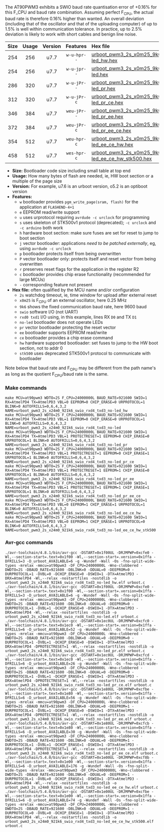 The AT90PWM3 exhibits a SWIO baud rate quantisation error of +0.16% for this F_CPU and baud rate combination. Assuming perfect F<sub>CPU</sub>, the actual baud rate is therefore 0.16% higher than wanted. An overall deviation (including that of the oscillator and that of the uploading computer) of up to 1.5% is well within communication tolerance. In practice, up to 2.5% deviation is likely to work with short cables and benign line noise.

|Size|Usage|Version|Features|Hex file|
|:-:|:-:|:-:|:-:|:--|
|254|256|u7.7|`w-u-hpr--`|[urboot_pwm3_2s_x0m25_9k6_swio_rxd4_txd3_no-led_hw.hex](https://raw.githubusercontent.com/stefanrueger/urboot.hex/main/mcus/at90pwm3/watchdog_2_s/external_oscillator_x/%2B0m250000_hz/%2B%2B%2B9k6_baud/uart0_rxd4_txd3/no-led/urboot_pwm3_2s_x0m25_9k6_swio_rxd4_txd3_no-led_hw.hex)|
|254|256|u7.7|`w-u-jpr--`|[urboot_pwm3_2s_x0m25_9k6_swio_rxd4_txd3_no-led.hex](https://raw.githubusercontent.com/stefanrueger/urboot.hex/main/mcus/at90pwm3/watchdog_2_s/external_oscillator_x/%2B0m250000_hz/%2B%2B%2B9k6_baud/uart0_rxd4_txd3/no-led/urboot_pwm3_2s_x0m25_9k6_swio_rxd4_txd3_no-led.hex)|
|286|320|u7.7|`w-u-jPr--`|[urboot_pwm3_2s_x0m25_9k6_swio_rxd4_txd3_no-led_pr.hex](https://raw.githubusercontent.com/stefanrueger/urboot.hex/main/mcus/at90pwm3/watchdog_2_s/external_oscillator_x/%2B0m250000_hz/%2B%2B%2B9k6_baud/uart0_rxd4_txd3/no-led/urboot_pwm3_2s_x0m25_9k6_swio_rxd4_txd3_no-led_pr.hex)|
|312|320|u7.7|`w-u-jPr-c`|[urboot_pwm3_2s_x0m25_9k6_swio_rxd4_txd3_no-led_pr_ce.hex](https://raw.githubusercontent.com/stefanrueger/urboot.hex/main/mcus/at90pwm3/watchdog_2_s/external_oscillator_x/%2B0m250000_hz/%2B%2B%2B9k6_baud/uart0_rxd4_txd3/no-led/urboot_pwm3_2s_x0m25_9k6_swio_rxd4_txd3_no-led_pr_ce.hex)|
|346|384|u7.7|`weu-jPr--`|[urboot_pwm3_2s_x0m25_9k6_swio_rxd4_txd3_no-led_pr_ee.hex](https://raw.githubusercontent.com/stefanrueger/urboot.hex/main/mcus/at90pwm3/watchdog_2_s/external_oscillator_x/%2B0m250000_hz/%2B%2B%2B9k6_baud/uart0_rxd4_txd3/no-led/urboot_pwm3_2s_x0m25_9k6_swio_rxd4_txd3_no-led_pr_ee.hex)|
|372|384|u7.7|`weu-jPr-c`|[urboot_pwm3_2s_x0m25_9k6_swio_rxd4_txd3_no-led_pr_ee_ce.hex](https://raw.githubusercontent.com/stefanrueger/urboot.hex/main/mcus/at90pwm3/watchdog_2_s/external_oscillator_x/%2B0m250000_hz/%2B%2B%2B9k6_baud/uart0_rxd4_txd3/no-led/urboot_pwm3_2s_x0m25_9k6_swio_rxd4_txd3_no-led_pr_ee_ce.hex)|
|354|512|u7.7|`weu-hpr-c`|[urboot_pwm3_2s_x0m25_9k6_swio_rxd4_txd3_no-led_ee_ce_hw.hex](https://raw.githubusercontent.com/stefanrueger/urboot.hex/main/mcus/at90pwm3/watchdog_2_s/external_oscillator_x/%2B0m250000_hz/%2B%2B%2B9k6_baud/uart0_rxd4_txd3/no-led/urboot_pwm3_2s_x0m25_9k6_swio_rxd4_txd3_no-led_ee_ce_hw.hex)|
|458|512|u7.7|`wes-hpr-c`|[urboot_pwm3_2s_x0m25_9k6_swio_rxd4_txd3_no-led_ee_ce_hw_stk500.hex](https://raw.githubusercontent.com/stefanrueger/urboot.hex/main/mcus/at90pwm3/watchdog_2_s/external_oscillator_x/%2B0m250000_hz/%2B%2B%2B9k6_baud/uart0_rxd4_txd3/no-led/urboot_pwm3_2s_x0m25_9k6_swio_rxd4_txd3_no-led_ee_ce_hw_stk500.hex)|

- **Size:** Bootloader code size including small table at top end
- **Usage:** How many bytes of flash are needed, ie, HW boot section or a multiple of the page size
- **Version:** For example, u7.6 is an urboot version, o5.2 is an optiboot version
- **Features:**
  + `w` bootloader provides `pgm_write_page(sram, flash)` for the application at `FLASHEND-4+1`
  + `e` EEPROM read/write support
  + `u` uses urprotocol requiring `avrdude -c urclock` for programming
  + `s` uses skeleton of STK500v1 protocol (deprecated); `-c urclock` and `-c arduino` both work
  + `h` hardware boot section: make sure fuses are set for reset to jump to boot section
  + `j` vector bootloader: applications *need to be patched externally*, eg, using `avrdude -c urclock`
  + `p` bootloader protects itself from being overwritten
  + `P` vector bootloader only: protects itself and reset vector from being overwritten
  + `r` preserves reset flags for the application in the register R2
  + `c` bootloader provides chip erase functionality (recommended for large MCUs)
  + `-` corresponding feature not present
- **Hex file:** often qualified by the MCU name and/or configuration
  + `2s` watchdog timeout, ie, time window for upload after external reset
  + `x0m25` is F<sub>CPU</sub> of an external oscillator, here 0.25 MHz
  + `9k6` shows the fixed communication baud rate, here 9600 baud
  + `swio` software I/O (not UART)
  + `rxd0 txd1` I/O using, in this example, lines RX `D0` and TX `D1`
  + `no-led` bootloader does not operate LEDs
  + `pr` vector bootloader protecting the reset vector
  + `ee` bootloader supports EEPROM read/write
  + `ce` bootloader provides a chip erase command
  + `hw` hardware supported bootloader: set fuses to jump to the HW boot section, not to addr 0
  + `stk500` uses deprecated STK500v1 protocol to communicate with bootloader


Note below that baud rate and F<sub>CPU</sub> may be different from the path name's as long as the quotient F<sub>CPU</sub>/baud rate is the same.

### Make commands
```
make MCU=at90pwm3 WDTO=2S F_CPU=24000000L BAUD_RATE=921600 SWIO=1 RX=AtmelPD4 TX=AtmelPD3 VBL=0 EEPROM=0 CHIP_ERASE=0 URPROTOCOL=1 BLINK=0 AUTOFRILLS=0,6,4,3,2 NAME=urboot_pwm3_2s_x24m0_921k6_swio_rxd4_txd3_no-led_hw
make MCU=at90pwm3 WDTO=2S F_CPU=24000000L BAUD_RATE=921600 SWIO=1 RX=AtmelPD4 TX=AtmelPD3 VBL=1 EEPROM=0 CHIP_ERASE=0 URPROTOCOL=1 BLINK=0 AUTOFRILLS=0,6,4,3,2 NAME=urboot_pwm3_2s_x24m0_921k6_swio_rxd4_txd3_no-led
make MCU=at90pwm3 WDTO=2S F_CPU=24000000L BAUD_RATE=921600 SWIO=1 RX=AtmelPD4 TX=AtmelPD3 VBL=1 PROTECTRESET=1 EEPROM=0 CHIP_ERASE=0 URPROTOCOL=1 BLINK=0 AUTOFRILLS=0,6,4,3,2 NAME=urboot_pwm3_2s_x24m0_921k6_swio_rxd4_txd3_no-led_pr
make MCU=at90pwm3 WDTO=2S F_CPU=24000000L BAUD_RATE=921600 SWIO=1 RX=AtmelPD4 TX=AtmelPD3 VBL=1 PROTECTRESET=1 EEPROM=0 CHIP_ERASE=1 URPROTOCOL=1 BLINK=0 AUTOFRILLS=0,6,4,3,2 NAME=urboot_pwm3_2s_x24m0_921k6_swio_rxd4_txd3_no-led_pr_ce
make MCU=at90pwm3 WDTO=2S F_CPU=24000000L BAUD_RATE=921600 SWIO=1 RX=AtmelPD4 TX=AtmelPD3 VBL=1 PROTECTRESET=1 EEPROM=1 CHIP_ERASE=0 URPROTOCOL=1 BLINK=0 AUTOFRILLS=0,6,4,3,2 NAME=urboot_pwm3_2s_x24m0_921k6_swio_rxd4_txd3_no-led_pr_ee
make MCU=at90pwm3 WDTO=2S F_CPU=24000000L BAUD_RATE=921600 SWIO=1 RX=AtmelPD4 TX=AtmelPD3 VBL=1 PROTECTRESET=1 EEPROM=1 CHIP_ERASE=1 URPROTOCOL=1 BLINK=0 AUTOFRILLS=0,6,4,3,2 NAME=urboot_pwm3_2s_x24m0_921k6_swio_rxd4_txd3_no-led_pr_ee_ce
make MCU=at90pwm3 WDTO=2S F_CPU=24000000L BAUD_RATE=921600 SWIO=1 RX=AtmelPD4 TX=AtmelPD3 VBL=0 EEPROM=1 CHIP_ERASE=1 URPROTOCOL=1 BLINK=0 AUTOFRILLS=0,6,4,3,2 NAME=urboot_pwm3_2s_x24m0_921k6_swio_rxd4_txd3_no-led_ee_ce_hw
make MCU=at90pwm3 WDTO=2S F_CPU=24000000L BAUD_RATE=921600 SWIO=1 RX=AtmelPD4 TX=AtmelPD3 VBL=0 EEPROM=1 CHIP_ERASE=1 URPROTOCOL=0 BLINK=0 AUTOFRILLS=0,6,4,3,2 NAME=urboot_pwm3_2s_x24m0_921k6_swio_rxd4_txd3_no-led_ee_ce_hw_stk500
```

### Avr-gcc commands
```
./avr-toolchain/4.8.1/bin/avr-gcc -DSTART=0x1f00UL -DRJMPWP=0xcfe0 -Wl,--section-start=.text=0x1f00 -Wl,--section-start=.version=0x1ffa -DFRILLS=3 -D_urboot_AVAILABLE=6 -g -Wundef -Wall -Os -fno-split-wide-types -mrelax -mmcu=at90pwm3 -DF_CPU=24000000L -Wno-clobbered -DWDTO=2S -DBAUD_RATE=921600 -DBLINK=0 -DDUAL=0 -DEEPROM=0 -DURPROTOCOL=1 -DVBL=0 -DCHIP_ERASE=0 -DSWIO=1 -DTX=AtmelPD3 -DRX=AtmelPD4 -Wl,--relax -nostartfiles -nostdlib -o urboot_pwm3_2s_x24m0_921k6_swio_rxd4_txd3_no-led_hw.elf urboot.c
./avr-toolchain/4.8.1/bin/avr-gcc -DSTART=0x1f00UL -DRJMPWP=0xcfe0 -Wl,--section-start=.text=0x1f00 -Wl,--section-start=.version=0x1ffa -DFRILLS=3 -D_urboot_AVAILABLE=6 -g -Wundef -Wall -Os -fno-split-wide-types -mrelax -mmcu=at90pwm3 -DF_CPU=24000000L -Wno-clobbered -DWDTO=2S -DBAUD_RATE=921600 -DBLINK=0 -DDUAL=0 -DEEPROM=0 -DURPROTOCOL=1 -DVBL=1 -DCHIP_ERASE=0 -DSWIO=1 -DTX=AtmelPD3 -DRX=AtmelPD4 -Wl,--relax -nostartfiles -nostdlib -o urboot_pwm3_2s_x24m0_921k6_swio_rxd4_txd3_no-led.elf urboot.c
./avr-toolchain/4.8.1/bin/avr-gcc -DSTART=0x1ec0UL -DRJMPWP=0xcfc0 -Wl,--section-start=.text=0x1ec0 -Wl,--section-start=.version=0x1ffa -DFRILLS=6 -D_urboot_AVAILABLE=52 -g -Wundef -Wall -Os -fno-split-wide-types -mrelax -mmcu=at90pwm3 -DF_CPU=24000000L -Wno-clobbered -DWDTO=2S -DBAUD_RATE=921600 -DBLINK=0 -DDUAL=0 -DEEPROM=0 -DURPROTOCOL=1 -DVBL=1 -DCHIP_ERASE=0 -DSWIO=1 -DTX=AtmelPD3 -DRX=AtmelPD4 -DPROTECTRESET=1 -Wl,--relax -nostartfiles -nostdlib -o urboot_pwm3_2s_x24m0_921k6_swio_rxd4_txd3_no-led_pr.elf urboot.c
./avr-toolchain/4.8.1/bin/avr-gcc -DSTART=0x1ec0UL -DRJMPWP=0xcfcd -Wl,--section-start=.text=0x1ec0 -Wl,--section-start=.version=0x1ffa -DFRILLS=6 -D_urboot_AVAILABLE=26 -g -Wundef -Wall -Os -fno-split-wide-types -mrelax -mmcu=at90pwm3 -DF_CPU=24000000L -Wno-clobbered -DWDTO=2S -DBAUD_RATE=921600 -DBLINK=0 -DDUAL=0 -DEEPROM=0 -DURPROTOCOL=1 -DVBL=1 -DCHIP_ERASE=1 -DSWIO=1 -DTX=AtmelPD3 -DRX=AtmelPD4 -DPROTECTRESET=1 -Wl,--relax -nostartfiles -nostdlib -o urboot_pwm3_2s_x24m0_921k6_swio_rxd4_txd3_no-led_pr_ce.elf urboot.c
./avr-toolchain/5.4.0/bin/avr-gcc -DSTART=0x1e80UL -DRJMPWP=0xcfbe -Wl,--section-start=.text=0x1e80 -Wl,--section-start=.version=0x1ffa -DFRILLS=6 -D_urboot_AVAILABLE=56 -g -Wundef -Wall -Os -fno-split-wide-types -mrelax -mmcu=at90pwm3 -DF_CPU=24000000L -Wno-clobbered -DWDTO=2S -DBAUD_RATE=921600 -DBLINK=0 -DDUAL=0 -DEEPROM=1 -DURPROTOCOL=1 -DVBL=1 -DCHIP_ERASE=0 -DSWIO=1 -DTX=AtmelPD3 -DRX=AtmelPD4 -DPROTECTRESET=1 -Wl,--relax -nostartfiles -nostdlib -o urboot_pwm3_2s_x24m0_921k6_swio_rxd4_txd3_no-led_pr_ee.elf urboot.c
./avr-toolchain/5.4.0/bin/avr-gcc -DSTART=0x1e80UL -DRJMPWP=0xcfcb -Wl,--section-start=.text=0x1e80 -Wl,--section-start=.version=0x1ffa -DFRILLS=6 -D_urboot_AVAILABLE=30 -g -Wundef -Wall -Os -fno-split-wide-types -mrelax -mmcu=at90pwm3 -DF_CPU=24000000L -Wno-clobbered -DWDTO=2S -DBAUD_RATE=921600 -DBLINK=0 -DDUAL=0 -DEEPROM=1 -DURPROTOCOL=1 -DVBL=1 -DCHIP_ERASE=1 -DSWIO=1 -DTX=AtmelPD3 -DRX=AtmelPD4 -DPROTECTRESET=1 -Wl,--relax -nostartfiles -nostdlib -o urboot_pwm3_2s_x24m0_921k6_swio_rxd4_txd3_no-led_pr_ee_ce.elf urboot.c
./avr-toolchain/5.4.0/bin/avr-gcc -DSTART=0x1e00UL -DRJMPWP=0xcf8b -Wl,--section-start=.text=0x1e00 -Wl,--section-start=.version=0x1ffa -DFRILLS=6 -D_urboot_AVAILABLE=176 -g -Wundef -Wall -Os -fno-split-wide-types -mrelax -mmcu=at90pwm3 -DF_CPU=24000000L -Wno-clobbered -DWDTO=2S -DBAUD_RATE=921600 -DBLINK=0 -DDUAL=0 -DEEPROM=1 -DURPROTOCOL=1 -DVBL=0 -DCHIP_ERASE=1 -DSWIO=1 -DTX=AtmelPD3 -DRX=AtmelPD4 -Wl,--relax -nostartfiles -nostdlib -o urboot_pwm3_2s_x24m0_921k6_swio_rxd4_txd3_no-led_ee_ce_hw.elf urboot.c
./avr-toolchain/5.4.0/bin/avr-gcc -DSTART=0x1e00UL -DRJMPWP=0xcfbe -Wl,--section-start=.text=0x1e00 -Wl,--section-start=.version=0x1ffa -DFRILLS=6 -D_urboot_AVAILABLE=74 -g -Wundef -Wall -Os -fno-split-wide-types -mrelax -mmcu=at90pwm3 -DF_CPU=24000000L -Wno-clobbered -DWDTO=2S -DBAUD_RATE=921600 -DBLINK=0 -DDUAL=0 -DEEPROM=1 -DURPROTOCOL=0 -DVBL=0 -DCHIP_ERASE=1 -DSWIO=1 -DTX=AtmelPD3 -DRX=AtmelPD4 -Wl,--relax -nostartfiles -nostdlib -o urboot_pwm3_2s_x24m0_921k6_swio_rxd4_txd3_no-led_ee_ce_hw_stk500.elf urboot.c
```

